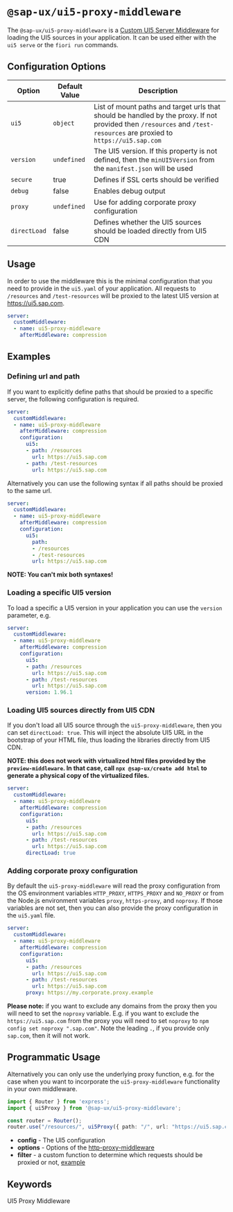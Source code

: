 #  `@sap-ux/ui5-proxy-middleware`

The `@sap-ux/ui5-proxy-middleware` is a [Custom UI5 Server Middleware](https://sap.github.io/ui5-tooling/pages/extensibility/CustomServerMiddleware) for loading the UI5 sources in your application. It can be used either with the `ui5 serve` or the `fiori run` commands.

## Configuration Options
| Option       | Default Value | Description |
| ------------ | ------------- | ----------- |
| `ui5`        | `object`      | List of mount paths and target urls that should be handled by the proxy. If not provided then `/resources` and `/test-resources` are proxied to `https://ui5.sap.com` |
| `version`    | `undefined`   | The UI5 version. If this property is not defined, then the `minUI5Version` from the `manifest.json` will be used |
| `secure`     | true          | Defines if SSL certs should be verified |
| `debug`      | false         | Enables debug output |
| `proxy`      | `undefined`   | Use for adding corporate proxy configuration |
| `directLoad` | false         | Defines whether the UI5 sources should be loaded directly from UI5 CDN |

## Usage
In order to use the middleware this is the minimal configuration that you need to provide in the `ui5.yaml` of your application. All requests to `/resources` and `/test-resources` will be proxied to the latest UI5 version at https://ui5.sap.com.

```yaml
server:
  customMiddleware:
  - name: ui5-proxy-middleware
    afterMiddleware: compression
```

## Examples

### Defining url and path
If you want to explicitly define paths that should be proxied to a specific server, the following configuration is required.

```Yaml
server:
  customMiddleware:
  - name: ui5-proxy-middleware
    afterMiddleware: compression
    configuration:
      ui5:
      - path: /resources
        url: https://ui5.sap.com
      - path: /test-resources
        url: https://ui5.sap.com
```

Alternatively you can use the following syntax if all paths should be proxied to the same url.

```Yaml
server:
  customMiddleware:
  - name: ui5-proxy-middleware
    afterMiddleware: compression
    configuration:
      ui5:
        path: 
        - /resources
        - /test-resources
        url: https://ui5.sap.com
```
**NOTE: You can't mix both syntaxes!**

### Loading a specific UI5 version
To load a specific a UI5 version in your application you can use the `version` parameter, e.g.

```Yaml
server:
  customMiddleware:
  - name: ui5-proxy-middleware
    afterMiddleware: compression
    configuration:
      ui5:
      - path: /resources
        url: https://ui5.sap.com
      - path: /test-resources
        url: https://ui5.sap.com
      version: 1.96.1
```

### Loading UI5 sources directly from UI5 CDN
If you don't load all UI5 source through the `ui5-proxy-middleware`, then you can set `directLoad: true`. This will inject the absolute UI5 URL in the bootstrap of your HTML file, thus loading the libraries directly from UI5 CDN.

**NOTE: this does not work with virtualized html files provided by the `preview-middleware`. In that case, call `npx @sap-ux/create add html` to generate a physical copy of the virtualized files.**

```Yaml
server:
  customMiddleware:
  - name: ui5-proxy-middleware
    afterMiddleware: compression
    configuration:
      ui5:
      - path: /resources
        url: https://ui5.sap.com
      - path: /test-resources
        url: https://ui5.sap.com
      directLoad: true
```

### Adding corporate proxy configuration
By default the `ui5-proxy-middleware` will read the proxy configuration from the OS environment variables `HTTP_PROXY`, `HTTPS_PROXY` and `NO_PROXY` or from the Node.js environment variables `proxy`, `https-proxy`, and `noproxy`. If those variables are not set, then you can also provide the proxy configuration in the `ui5.yaml` file.

```Yaml
server:
  customMiddleware:
  - name: ui5-proxy-middleware
    afterMiddleware: compression
    configuration:
      ui5:
      - path: /resources
        url: https://ui5.sap.com
      - path: /test-resources
        url: https://ui5.sap.com
      proxy: https://my.corporate.proxy.example
```
**Please note:** if you want to exclude any domains from the proxy then you will need to set the `noproxy` variable. E.g. if you want to exclude the `https://ui5.sap.com` from the proxy you will need to set `noproxy` to `npm config set noproxy ".sap.com"`. Note the leading `.`, if you provide only `sap.com`, then it will not work.

## Programmatic Usage
Alternatively you can only use the underlying proxy function, e.g. for the case when you want to incorporate the `ui5-proxy-middleware` functionality in your own middleware.

```Typescript
import { Router } from 'express';
import { ui5Proxy } from '@sap-ux/ui5-proxy-middleware';

const router = Router();
router.use("/resources/", ui5Proxy({ path: "/", url: "https://ui5.sap.com"})/*, options, filter*/);
```
- **config** - The UI5 configuration
- **options** - Options of the [http-proxy-middleware](https://www.npmjs.com/package/http-proxy-middleware#options)
- **filter** - a custom function to determine which requests should be proxied or not, [example](https://www.npmjs.com/package/http-proxy-middleware#context-matching)

## Keywords
UI5 Proxy Middleware
